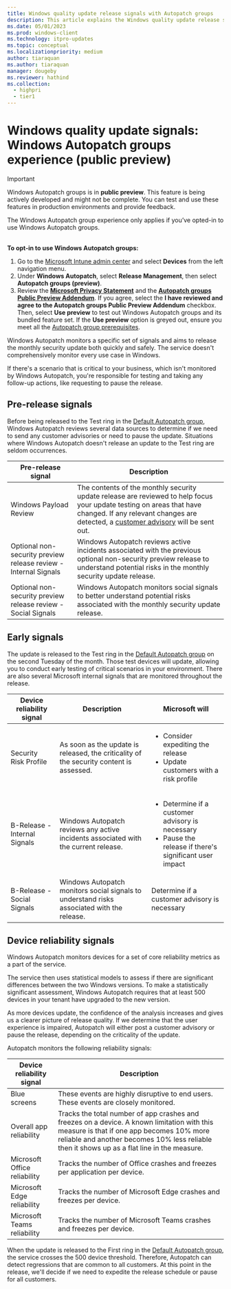 ```yaml
---
title: Windows quality update release signals with Autopatch groups
description: This article explains the Windows quality update release signals with Autopatch groups
ms.date: 05/01/2023
ms.prod: windows-client
ms.technology: itpro-updates
ms.topic: conceptual
ms.localizationpriority: medium
author: tiaraquan
ms.author: tiaraquan
manager: dougeby
ms.reviewer: hathind
ms.collection:
  - highpri
  - tier1
---
```


# Windows quality update signals: Windows Autopatch groups experience (public preview) 

> [!IMPORTANT]
> Windows Autopatch groups is in **public preview**. This feature is being actively developed and might not be complete. You can test and use these features in production environments and provide feedback.<p>The Windows Autopatch group experience only applies if you’ve opted-in to use Windows Autopatch groups.</p><br>**To opt-in to use Windows Autopatch groups:**<ol><li>Go to the [Microsoft Intune admin center](https://go.microsoft.com/fwlink/?linkid=2109431) and select **Devices** from the left navigation menu.</li><li>Under **Windows Autopatch**, select **Release Management**, then select **Autopatch groups (preview)**.</li><li>Review the **[Microsoft Privacy Statement](../overview/windows-autopatch-privacy.md)** and the **[Autopatch groups Public Preview Addendum](../references/windows-autopatch-groups-public-preview-addendum.md)**. If you agree, select the **I have reviewed and agree to the Autopatch groups Public Preview Addendum** checkbox. Then, select **Use preview** to test out Windows Autopatch groups and its bundled feature set. If the **Use preview** option is greyed out, ensure you meet all the [Autopatch group prerequisites](../deploy/windows-autopatch-groups-manage-autopatch-groups.md#autopatch-groups-prerequisites).</li></ol>

Windows Autopatch monitors a specific set of signals and aims to release the monthly security update both quickly and safely. The service doesn't comprehensively monitor every use case in Windows.

If there's a scenario that is critical to your business, which isn't monitored by Windows Autopatch, you're responsible for testing and taking any follow-up actions, like requesting to pause the release.

## Pre-release signals

Before being released to the Test ring in the [Default Autopatch group](../deploy/windows-autopatch-groups-overview.md#about-the-default-autopatch-group), Windows Autopatch reviews several data sources to determine if we need to send any customer advisories or need to pause the update. Situations where Windows Autopatch doesn't release an update to the Test ring are seldom occurrences.

| Pre-release signal | Description |
| ----- | ----- |
| Windows Payload Review | The contents of the monthly security update release are reviewed to help focus your update testing on areas that have changed. If any relevant changes are detected, a [customer advisory](../operate/windows-autopatch-groups-windows-quality-update-communications.md#communications-during-release) will be sent out. |
| Optional non-security preview release review - Internal Signals | Windows Autopatch reviews active incidents associated with the previous optional non-security preview release to understand potential risks in the monthly security update release. |
| Optional non-security preview release review  - Social Signals | Windows Autopatch monitors social signals to better understand potential risks associated with the monthly security update release. |

## Early signals

The update is released to the Test ring in the [Default Autopatch group](../deploy/windows-autopatch-groups-overview.md#about-the-default-autopatch-group) on the second Tuesday of the month. Those test devices will update, allowing you to conduct early testing of critical scenarios in your environment. There are also several Microsoft internal signals that are monitored throughout the release.

| Device reliability signal | Description | Microsoft will |
| ----- | ----- | ----- |
| Security Risk Profile | As soon as the update is released, the criticality of the security content is assessed. | <ul><li>Consider expediting the release</li><li>Update customers with a risk profile</li></ul>
| B-Release - Internal Signals | Windows Autopatch reviews any active incidents associated with the current release. | <ul><li>Determine if a customer advisory is necessary</li><li>Pause the release if there's significant user impact</li></ul> |
| B-Release - Social Signals | Windows Autopatch monitors social signals to understand risks associated with the release. | Determine if a customer advisory is necessary |

## Device reliability signals

Windows Autopatch monitors devices for a set of core reliability metrics as a part of the service.

The service then uses statistical models to assess if there are significant differences between the two Windows versions. To make a statistically significant assessment, Windows Autopatch requires that at least 500 devices in your tenant have upgraded to the new version.

As more devices update, the confidence of the analysis increases and gives us a clearer picture of release quality. If we determine that the user experience is impaired, Autopatch will either post a customer advisory or pause the release, depending on the criticality of the update.

Autopatch monitors the following reliability signals:

| Device reliability signal | Description |
| ----- | ----- |
| Blue screens | These events are highly disruptive to end users. These events are closely monitored. |
| Overall app reliability | Tracks the total number of app crashes and freezes on a device. A known limitation with this measure is that if one app becomes 10% more reliable and another becomes 10% less reliable then it shows up as a flat line in the measure. |
| Microsoft Office reliability | Tracks the number of Office crashes and freezes per application per device. |
| Microsoft Edge reliability | Tracks the number of Microsoft Edge crashes and freezes per device. |
| Microsoft Teams reliability | Tracks the number of Microsoft Teams crashes and freezes per device. |

When the update is released to the First ring in the [Default Autopatch group](../deploy/windows-autopatch-groups-overview.md#about-the-default-autopatch-group), the service crosses the 500 device threshold. Therefore, Autopatch can detect regressions that are common to all customers. At this point in the release, we'll decide if we need to expedite the release schedule or pause for all customers.
